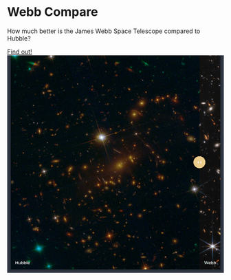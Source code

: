 # Webb Compare
How much better is the James Webb Space Telescope compared to Hubble?

[Find out!](https://johnedchristensen.github.io/WebbCompare)
![](img/WebbCompare.gif)